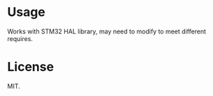 # Usage

Works with STM32 HAL library, may need to modify to meet different requires.

# License
MIT.
